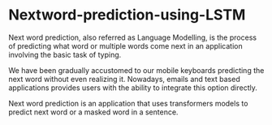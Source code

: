 # Nextword-prediction-using-LSTM
Next word prediction, also referred as Language Modelling, is the process of predicting what word or multiple words come next in an application involving the basic task of typing.

We have been gradually accustomed to our mobile keyboards predicting the next word without even realizing it. Nowadays, emails and text based applications provides users with the ability to integrate this option directly.

Next word prediction is an application that uses transformers models to predict next word or a masked word in a sentence.
